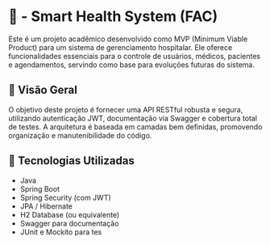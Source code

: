 # 🏥 - Smart Health System (FAC)

Este é um projeto acadêmico desenvolvido como MVP (Minimum Viable Product) para um sistema de gerenciamento hospitalar. Ele oferece funcionalidades essenciais para o controle de usuários, médicos, pacientes e agendamentos, servindo como base para evoluções futuras do sistema.

## 📌 Visão Geral
O objetivo deste projeto é fornecer uma API RESTful robusta e segura, utilizando autenticação JWT, documentação via Swagger e cobertura total de testes. A arquitetura é baseada em camadas bem definidas, promovendo organização e manutenibilidade do código.

## 🚀 Tecnologias Utilizadas
- Java
- Spring Boot
- Spring Security (com JWT)
- JPA / Hibernate
- H2 Database (ou equivalente)
- Swagger para documentação
- JUnit e Mockito para tes
